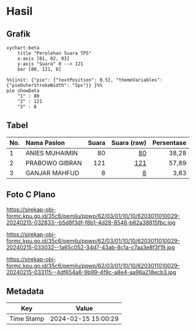 # Hasil

## Grafik

```mermaid
xychart-beta
    title "Perolehan Suara TPS"
    x-axis [01, 02, 03]
    y-axis "Suara" 0 --> 121
    bar [80, 121, 8]
```

```mermaid
%%{init: {"pie": {"textPosition": 0.5}, "themeVariables": {"pieOuterStrokeWidth": "5px"}} }%%
pie showData
    "1" : 80
    "2" : 121
    "3" : 8
```

## Tabel

| No. | Nama Paslon    | Suara | Suara (raw) | Persentase |
|:--- |:-------------- | -----:| -----------:| ----------:|
| 1   | ANIES MUHAIMIN | 80    | [80][p-1]   | 38,28      |
| 2   | PRABOWO GIBRAN | 121   | [121][p-2]  | 57,89      |
| 3   | GANJAR MAHFUD  | 8     | [8][p-3]    | 3,83       |


[p-1]: https://github.com/gigit-pemilu/pemilu-2024-62-kalimantan-tengah/blob/main/pilpres/hitung-suara/sub/62-kalimantan-tengah/sub/03-kapuas/sub/01-selat/sub/1010-selat-dalam/sub/029-tps/sub/paslon-1.txt
[p-2]: https://github.com/gigit-pemilu/pemilu-2024-62-kalimantan-tengah/blob/main/pilpres/hitung-suara/sub/62-kalimantan-tengah/sub/03-kapuas/sub/01-selat/sub/1010-selat-dalam/sub/029-tps/sub/paslon-2.txt
[p-3]: https://github.com/gigit-pemilu/pemilu-2024-62-kalimantan-tengah/blob/main/pilpres/hitung-suara/sub/62-kalimantan-tengah/sub/03-kapuas/sub/01-selat/sub/1010-selat-dalam/sub/029-tps/sub/paslon-3.txt

## Foto C Plano

https://sirekap-obj-formc.kpu.go.id/35c6/pemilu/ppwp/62/03/01/10/10/6203011010029-20240215-032833--b5d8f3df-f8b1-4d28-8548-b62a38815fbc.jpg

https://sirekap-obj-formc.kpu.go.id/35c6/pemilu/ppwp/62/03/01/10/10/6203011010029-20240215-033032--1a65c052-34d7-43ab-8c1a-c7aa3e8f3f19.jpg

https://sirekap-obj-formc.kpu.go.id/35c6/pemilu/ppwp/62/03/01/10/10/6203011010029-20240215-033115--4df654a6-9b99-4f9c-a8e4-aa96a218ecb3.jpg


## Metadata

| Key        | Value               |
| ---------- | ------------------- |
| Time Stamp | 2024-02-15 15:00:29 |



